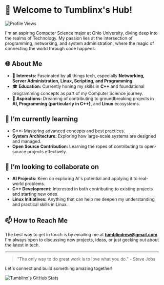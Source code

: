 # 👋 Welcome to Tumblinx's Hub!

![Profile Views](https://komarev.com/ghpvc/?username=tumblinx&color=green)

I'm an aspiring Computer Science major at Ohio University, diving deep into the realms of Technology. My passion lies at the intersection of programming, networking, and system administration, where the magic of connecting the world through code happens.

## 🌐 About Me

- 🤖 **Interests:** Fascinated by all things tech, especially **Networking, Server Administration, Linux, Scripting, and Programming**.
- 🎓 **Education:** Currently honing my skills in **C++** and foundational programming concepts as part of my Computer Science journey.
- 🚀 **Aspirations:** Dreaming of contributing to groundbreaking projects in **AI, Programming (particularly in C++),** and **Linux** ecosystems.

## 🌱 I’m currently learning

- **C++:** Mastering advanced concepts and best practices.
- **System Architecture:** Exploring how large-scale systems are designed and managed.
- **Open Source Contribution:** Learning the ropes of contributing to open-source projects effectively.

## 💞️ I’m looking to collaborate on

- **AI Projects:** Keen on exploring AI's potential and applying it to real-world problems.
- **C++ Development:** Interested in both contributing to existing projects and starting new ones.
- **Linux Initiatives:** Anything that can help me deepen my understanding and practical skills in Linux.

## 📫 How to Reach Me

The best way to get in touch is by emailing me at **tumblindrew@gmail.com**. I'm always open to discussing new projects, ideas, or just geeking out about the latest in tech.

---

> "The only way to do great work is to love what you do." - Steve Jobs

Let's connect and build something amazing together!

![Tumblinx's GitHub Stats](https://github-readme-stats.vercel.app/api?username=tumblinx&show_icons=true&theme=radical)

